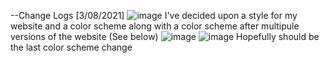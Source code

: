--Change Logs
[3/08/2021]
![image](https://user-images.githubusercontent.com/86523368/127935351-7d1f6590-4de2-4393-9962-5b7eb70522dd.png)
I've decided upon a style for my website and a color scheme along with a color scheme after multipule versions of the website (See below)
![image](https://user-images.githubusercontent.com/86523368/127935528-a4e55d67-a967-4ca3-ace6-75ebd96291ef.png)
![image](https://user-images.githubusercontent.com/86523368/127935723-2832679e-e4c4-4edf-9a6d-d2da5a72669d.png)
Hopefully should be the last color scheme change
